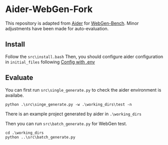 # Aider-WebGen-Fork
This repository is adapted from [Aider](https://github.com/Aider-AI/aider) for [WebGen-Bench](https://github.com/mnluzimu/WebGen-Bench).
Minor adjustments have been made for auto-evaluation.

## Install
Follow the `src\install.bash`
Then, you should configure aider configuration in  `initial_files` following [Config with .env](https://aider.chat/docs/config/dotenv.html)

## Evaluate
You can first run `src\single_generate.py` to check the aider environment is availabe.

```shell
python .\src\singe_generate.py -w .\working_dirs\test -n

```

There is an example project generated by aider in `.\working_dirs`

Then you can run `src\batch_generate.py` for WebGen test.

```shell
cd .\working_dirs
python ..\src\batch_generate.py

```